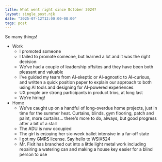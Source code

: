 ```yaml
---
title: What went right since October 2024?
layout: single_post.njk
date: "2025-07-12T12:00:00-08:00"
tags: post
---
```

So many things!
- Work
    - I promoted someone
    - I failed to promote someone, but learned a lot and it was the right decision
    - We've had a couple of leadership offsites and they have been both pleasant and valuable
    - I've guided my team from AI-skeptic or AI-agnostic to AI-curious, and written a quick position paper to explain our approach to both using AI tools and designing for AI-powered experiences
    - UX people are strong participants in product trios, at long last
    - We're hiring!
- Home
    - We've caught up on a handful of long-overdue home projects, just in time for the summer heat. Curtains, blinds, gym flooring, patch and paint, more curtains… there's more to do, always, but good progress after a bit of a stall
    - The ADU is now occupied
    - The girl is enjoying her six-week ballet intensive in a far-off state
    - I got my GMRS license. Say hello to WSIX524
    - Mr. Fixit has branched out into a little light metal work including repairing a watering can and making a house key easier for a blind person to use
